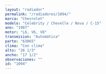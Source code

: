 ```yaml
---
layout: "radiador"
permalink: "/radiadores/1094/"
marca: "Chevrolet"
modelo: "Celebrity / Chevelle / Nova / C-15"
ano: "1987"
motor: "L6, V6, V8"
transmision: "Automática"
parte: "63065"
clima: "Con clima"
alto: "26 1/3"
ancho: "17 1/2"
observaciones: ""
id: "1094"
---
```


